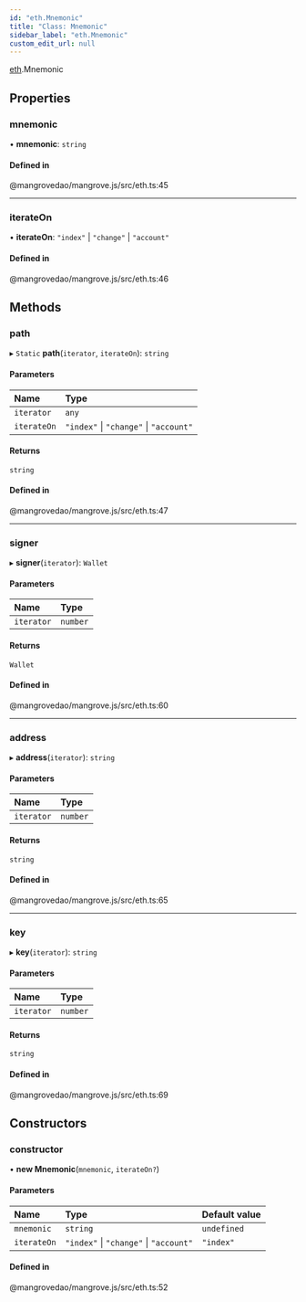 ```yaml
---
id: "eth.Mnemonic"
title: "Class: Mnemonic"
sidebar_label: "eth.Mnemonic"
custom_edit_url: null
---
```


[eth](../namespaces/eth.md).Mnemonic

## Properties

### <a id="mnemonic" name="mnemonic"></a> mnemonic

• **mnemonic**: `string`

#### Defined in

@mangrovedao/mangrove.js/src/eth.ts:45

___

### <a id="iterateon" name="iterateon"></a> iterateOn

• **iterateOn**: ``"index"`` \| ``"change"`` \| ``"account"``

#### Defined in

@mangrovedao/mangrove.js/src/eth.ts:46

## Methods

### <a id="path" name="path"></a> path

▸ `Static` **path**(`iterator`, `iterateOn`): `string`

#### Parameters

| Name | Type |
| :------ | :------ |
| `iterator` | `any` |
| `iterateOn` | ``"index"`` \| ``"change"`` \| ``"account"`` |

#### Returns

`string`

#### Defined in

@mangrovedao/mangrove.js/src/eth.ts:47

___

### <a id="signer" name="signer"></a> signer

▸ **signer**(`iterator`): `Wallet`

#### Parameters

| Name | Type |
| :------ | :------ |
| `iterator` | `number` |

#### Returns

`Wallet`

#### Defined in

@mangrovedao/mangrove.js/src/eth.ts:60

___

### <a id="address" name="address"></a> address

▸ **address**(`iterator`): `string`

#### Parameters

| Name | Type |
| :------ | :------ |
| `iterator` | `number` |

#### Returns

`string`

#### Defined in

@mangrovedao/mangrove.js/src/eth.ts:65

___

### <a id="key" name="key"></a> key

▸ **key**(`iterator`): `string`

#### Parameters

| Name | Type |
| :------ | :------ |
| `iterator` | `number` |

#### Returns

`string`

#### Defined in

@mangrovedao/mangrove.js/src/eth.ts:69

## Constructors

### <a id="constructor" name="constructor"></a> constructor

• **new Mnemonic**(`mnemonic`, `iterateOn?`)

#### Parameters

| Name | Type | Default value |
| :------ | :------ | :------ |
| `mnemonic` | `string` | `undefined` |
| `iterateOn` | ``"index"`` \| ``"change"`` \| ``"account"`` | `"index"` |

#### Defined in

@mangrovedao/mangrove.js/src/eth.ts:52
